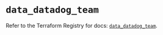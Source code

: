 # `data_datadog_team`

Refer to the Terraform Registry for docs: [`data_datadog_team`](https://registry.terraform.io/providers/datadog/datadog/3.34.0/docs/data-sources/team).
